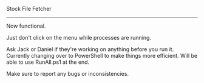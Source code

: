 Stock File Fetcher
	
---------------------
Now functional.

Just don't click on the menu while processes are running.

Ask Jack or Daniel if they're working on anything before you run it.
Currently changing over to PowerShell to make things more efficient.
Will be able to use RunAll.ps1 at the end.

Make sure to report any bugs or inconsistencies.
